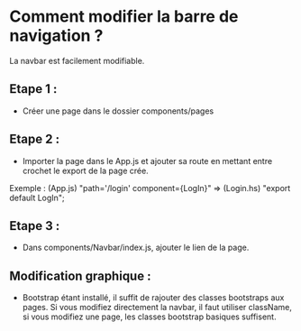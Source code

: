 # Comment modifier la barre de navigation ? 

La navbar est facilement modifiable. 

## Etape 1 : 

- Créer une page dans le dossier components/pages

## Etape 2 :

- Importer la page dans le App.js et ajouter sa route en mettant entre crochet le export de la page crée.

Exemple : (App.js) "path='/login' component={LogIn}" =>  (Login.hs) "export default LogIn";

## Etape 3 : 

- Dans components/Navbar/index.js, ajouter le lien de la page.

## Modification graphique : 

- Bootstrap étant installé, il suffit de rajouter des classes bootstraps aux pages. Si vous modifiez directement la navbar, il faut utiliser className, si vous modifiez une page, les classes bootstrap basiques suffisent.